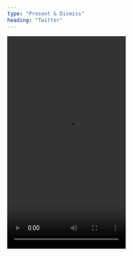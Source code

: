```yaml
---
type: "Present & Dismiss"
heading: "Twitter"
---
```


<!-- <a href="https://www.bizreach.jp/" target="_blank">BizReach</a> is Japan's top job site exclusive to business executives. I worked on front-end design and coding. My most recent project was <a href="https://woman.bizreach.jp/" target="_blank">Bizreach Woman</a>, a job site specifically for female business executives in Japan. -->

<video id="video" width="275" height="490" controls="" preload="assets/videos/present/Twitter.mp4" loop>
 <source src="assets/videos/present/Twitter.mp4" type="video/mp4">
 </video>
